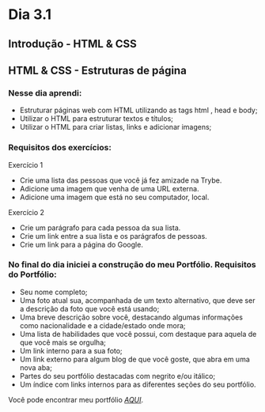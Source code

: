 # Dia 3.1

## Introdução - HTML & CSS

## HTML & CSS - Estruturas de página

### Nesse dia aprendi:

- Estruturar páginas web com HTML utilizando as tags html , head e body;
- Utilizar o HTML para estruturar textos e títulos; 
- Utilizar o HTML para criar listas, links e adicionar imagens;

### Requisitos dos exercícios:

Exercício 1

- Crie uma lista das pessoas que você já fez amizade na Trybe. 
- Adicione uma imagem que venha de uma URL externa. 
- Adicione uma imagem que está no seu computador, local.

Exercício 2

- Crie um parágrafo para cada pessoa da sua lista. 
- Crie um link entre a sua lista e os parágrafos de pessoas.
- Crie um link para a página do Google. 

### No final do dia iniciei a construção do meu Portfólio. Requisitos do Portfólio:

- Seu nome completo; 
- Uma foto atual sua, acompanhada de um texto alternativo, que deve ser a descrição da foto que você está usando; 
- Uma breve descrição sobre você, destacando algumas informações como nacionalidade e a cidade/estado onde mora;
- Uma lista de habilidades que você possui, com destaque para aquela de que você mais se orgulha;
- Um link interno para a sua foto;
-  Um link externo para algum blog de que você goste, que abra em uma nova aba;
- Partes do seu portfólio destacadas com negrito e/ou itálico;
- Um índice com links internos para as diferentes seções do seu portfólio.

Você pode encontrar meu portfólio _[AQUI](https://yuribm.github.io/)_.
